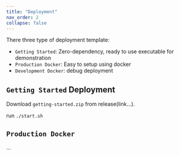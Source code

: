 ```yaml
---
title: "Deployment"
nav_order: 2
collapse: false
---
```


There three type of deployment template:

- `Getting Started`: Zero-dependency, ready to use executable for demonstration
- `Production Docker`: Easy to setup using docker
- `Development Docker`: debug deployment

## `Getting Started` Deployment

Download `getting-started.zip` from release(link...).

run `./start.sh`

## `Production Docker`

...
